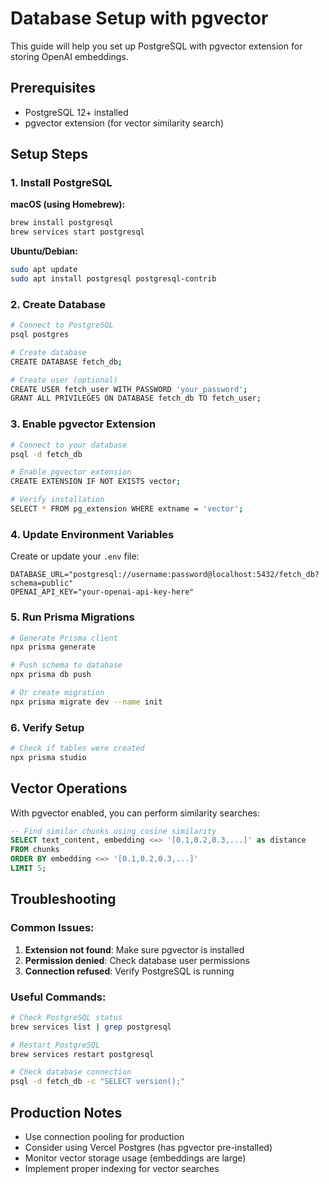 # Database Setup with pgvector

This guide will help you set up PostgreSQL with pgvector extension for storing OpenAI embeddings.

## Prerequisites

- PostgreSQL 12+ installed
- pgvector extension (for vector similarity search)

## Setup Steps

### 1. Install PostgreSQL

**macOS (using Homebrew):**

```bash
brew install postgresql
brew services start postgresql
```

**Ubuntu/Debian:**

```bash
sudo apt update
sudo apt install postgresql postgresql-contrib
```

### 2. Create Database

```bash
# Connect to PostgreSQL
psql postgres

# Create database
CREATE DATABASE fetch_db;

# Create user (optional)
CREATE USER fetch_user WITH PASSWORD 'your_password';
GRANT ALL PRIVILEGES ON DATABASE fetch_db TO fetch_user;
```

### 3. Enable pgvector Extension

```bash
# Connect to your database
psql -d fetch_db

# Enable pgvector extension
CREATE EXTENSION IF NOT EXISTS vector;

# Verify installation
SELECT * FROM pg_extension WHERE extname = 'vector';
```

### 4. Update Environment Variables

Create or update your `.env` file:

```env
DATABASE_URL="postgresql://username:password@localhost:5432/fetch_db?schema=public"
OPENAI_API_KEY="your-openai-api-key-here"
```

### 5. Run Prisma Migrations

```bash
# Generate Prisma client
npx prisma generate

# Push schema to database
npx prisma db push

# Or create migration
npx prisma migrate dev --name init
```

### 6. Verify Setup

```bash
# Check if tables were created
npx prisma studio
```

## Vector Operations

With pgvector enabled, you can perform similarity searches:

```sql
-- Find similar chunks using cosine similarity
SELECT text_content, embedding <=> '[0.1,0.2,0.3,...]' as distance
FROM chunks
ORDER BY embedding <=> '[0.1,0.2,0.3,...]'
LIMIT 5;
```

## Troubleshooting

### Common Issues:

1. **Extension not found**: Make sure pgvector is installed
2. **Permission denied**: Check database user permissions
3. **Connection refused**: Verify PostgreSQL is running

### Useful Commands:

```bash
# Check PostgreSQL status
brew services list | grep postgresql

# Restart PostgreSQL
brew services restart postgresql

# Check database connection
psql -d fetch_db -c "SELECT version();"
```

## Production Notes

- Use connection pooling for production
- Consider using Vercel Postgres (has pgvector pre-installed)
- Monitor vector storage usage (embeddings are large)
- Implement proper indexing for vector searches

